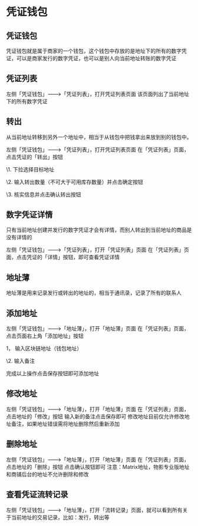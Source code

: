 # 凭证钱包

## 凭证钱包

凭证钱包就是属于商家的一个钱包，这个钱包中存放的是地址下的所有的数字凭证，可以是商家发行的数字凭证，也可以是别人向当前地址转账的数字凭证

## 凭证列表

左侧「凭证钱包」---&gt;「凭证列表」，打开凭证列表页面 该页面列出了当前地址下的所有数字凭证

## 转出

从当前地址转移到另外一个地址中，相当于从钱包中把钱拿出来放到别的钱包中。

左侧「凭证钱包」---&gt;「凭证列表」，打开凭证列表页面 在「凭证列表」页面，点击凭证的「转出」按钮

\1. 下拉选择目标地址

\2. 输入转出数量（不可大于可用库存数量）并点击确定按钮

\3. 核实信息并点击确认转出按钮

## 数字凭证详情

只有当前地址创建并发行的数字凭证才会有详情，而别人转出到当前地址的商品是没有详情的

左侧「凭证钱包」---&gt;「凭证列表」，打开「凭证列表」页面 在「凭证列表」页面，点击凭证的「详情」按钮，即可查看凭证详情

## 地址薄

地址薄是用来记录发行或转出的地址的，相当于通讯录，记录了所有的联系人

## 添加地址

左侧「凭证钱包」---&gt;「地址薄」，打开「地址薄」页面 在「凭证列表」页面，点击页面右上角「添加地址」按钮

1， 输入区块链地址（钱包地址）

\2. 输入备注

完成以上操作点击保存按钮即可添加地址

## 修改地址

左侧「凭证钱包」---&gt;「地址薄」，打开「地址薄」页面 在「凭证列表」页面，点击地址的「修改」按钮 输入新的备注点击保存即可 修改地址目前仅允许修改地址备注，如果地址错误需将地址删除然后重新添加

## 删除地址

左侧「凭证钱包」---&gt;「地址薄」，打开「地址薄」页面 在「凭证列表」页面，点击地址的「删除」按钮 点击确认按钮即可 注意：Matrix地址，物影专业版地址和商铺后台的地址不允许删除和修改

## 查看凭证流转记录

左侧「凭证钱包」---&gt;「地址薄」，打开「流转记录」页面，就可以看到所有关于当前地址的交易记录，比如：发行，转出等

